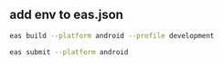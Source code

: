 ## add env to eas.json

```bash
eas build --platform android --profile development

eas submit --platform android
```
